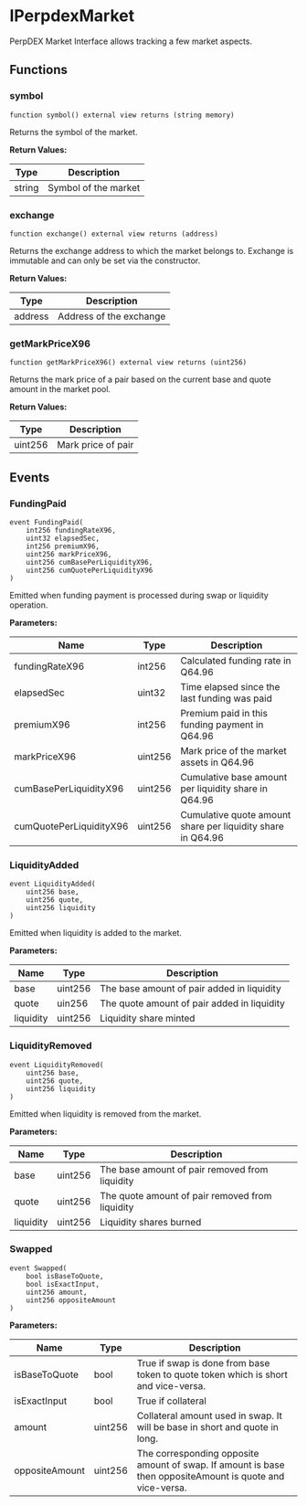 # IPerpdexMarket

PerpDEX Market Interface allows tracking a few market aspects.

## Functions

### symbol

```
function symbol() external view returns (string memory)
```

Returns the symbol of the market.

**Return Values:**

| Type   | Description          |
| ------ | -------------------- |
| string | Symbol of the market |



### exchange

```
function exchange() external view returns (address)
```

Returns the exchange address to which the market belongs to. Exchange is immutable and can only be set via the constructor.&#x20;

**Return Values:**

| Type    | Description             |
| ------- | ----------------------- |
| address | Address of the exchange |



### getMarkPriceX96

```
function getMarkPriceX96() external view returns (uint256)
```

Returns the mark price of a pair based on the current base and quote amount in the market pool.

**Return Values:**

| Type    | Description         |
| ------- | ------------------- |
| uint256 | Mark price of pair  |

## Events

### FundingPaid

```
event FundingPaid(
    int256 fundingRateX96,
    uint32 elapsedSec,
    int256 premiumX96,
    uint256 markPriceX96,
    uint256 cumBasePerLiquidityX96,
    uint256 cumQuotePerLiquidityX96
)
```

Emitted when funding payment is processed during swap or liquidity operation.

**Parameters:**

| Name                    | Type    | Description                                                 |
| ----------------------- | ------- | ----------------------------------------------------------- |
| fundingRateX96          | int256  | Calculated funding rate in Q64.96                           |
| elapsedSec              | uint32  | Time elapsed since the last funding was paid                |
| premiumX96              | int256  | Premium paid in this funding payment in Q64.96              |
| markPriceX96            | uint256 | Mark price of the market assets in Q64.96                   |
| cumBasePerLiquidityX96  | uint256 | Cumulative base amount per liquidity share in Q64.96        |
| cumQuotePerLiquidityX96 | uint256 | Cumulative quote amount share per liquidity share in Q64.96 |

### LiquidityAdded

```
event LiquidityAdded(
    uint256 base, 
    uint256 quote, 
    uint256 liquidity
)
```

Emitted when liquidity is added to the market.

**Parameters:**

| Name      | Type    | Description                                 |
| --------- | ------- | ------------------------------------------- |
| base      | uint256 | The base amount of pair added in liquidity  |
| quote     | uin256  | The quote amount of pair added in liquidity |
| liquidity | uint256 | Liquidity share minted                      |

### LiquidityRemoved

```
event LiquidityRemoved(
    uint256 base,
    uint256 quote,
    uint256 liquidity
)
```

Emitted when liquidity is removed from the market.

**Parameters:**

| Name      | Type    | Description                                     |
| --------- | ------- | ----------------------------------------------- |
| base      | uint256 | The base amount of pair removed from liquidity  |
| quote     | uint256 | The quote amount of pair removed from liquidity |
| liquidity | uint256 | Liquidity shares burned                         |

### **Swapped**

```
event Swapped(
    bool isBaseToQuote, 
    bool isExactInput, 
    uint256 amount, 
    uint256 oppositeAmount
)
```



**Parameters:**

| Name           | Type    | Description                                                                                               |
| -------------- | ------- | --------------------------------------------------------------------------------------------------------- |
| isBaseToQuote  | bool    | True if swap is done from base token to quote token which is short and vice-versa.                        |
| isExactInput   | bool    | True if collateral                                                                                        |
| amount         | uint256 | Collateral amount used in swap. It will be base in short and quote in long.                               |
| oppositeAmount | uint256 | The corresponding opposite amount of swap. If amount is base then oppositeAmount is quote and vice-versa. |
